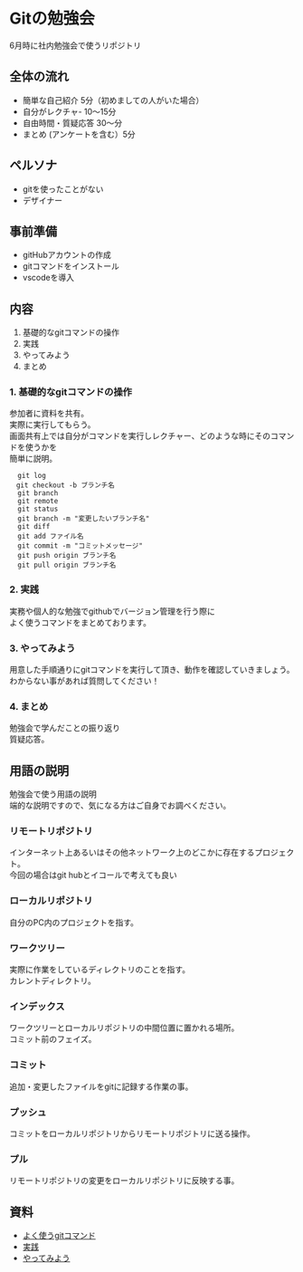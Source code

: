 # Gitの勉強会
6月時に社内勉強会で使うリポジトリ

## 全体の流れ
- 簡単な自己紹介 5分（初めましての人がいた場合）
- 自分がレクチャ- 10〜15分
- 自由時間・質疑応答 30〜分
- まとめ (アンケートを含む）5分

## ペルソナ
- gitを使ったことがない
- デザイナー

## 事前準備
- gitHubアカウントの作成
- gitコマンドをインストール
- vscodeを導入

## 内容
1. 基礎的なgitコマンドの操作
2. 実践
3. やってみよう
4. まとめ

### 1. 基礎的なgitコマンドの操作
参加者に資料を共有。<br>
実際に実行してもらう。<br>
画面共有上では自分がコマンドを実行しレクチャー、どのような時にそのコマンドを使うかを<br>
簡単に説明。
```
  git log 
　git checkout -b ブランチ名
  git branch
  git remote
  git status 
  git branch -m "変更したいブランチ名"
  git diff
  git add ファイル名
  git commit -m "コミットメッセージ"
  git push origin ブランチ名
  git pull origin ブランチ名
```
### 2. 実践
実務や個人的な勉強でgithubでバージョン管理を行う際に <br>
よく使うコマンドをまとめております。

### 3. やってみよう
用意した手順通りにgitコマンドを実行して頂き、動作を確認していきましょう。<br/>
わからない事があれば質問してください！

### 4. まとめ
勉強会で学んだことの振り返り<br>
質疑応答。

## 用語の説明
勉強会で使う用語の説明<br/>
端的な説明ですので、気になる方はご自身でお調べください。

### リモートリポジトリ
インターネット上あるいはその他ネットワーク上のどこかに存在するプロジェクト。<br/>
今回の場合はgit hubとイコールで考えても良い

### ローカルリポジトリ
自分のPC内のプロジェクトを指す。

### ワークツリー
実際に作業をしているディレクトリのことを指す。<br/>
カレントディレクトリ。

### インデックス
ワークツリーとローカルリポジトリの中間位置に置かれる場所。<br/>
コミット前のフェイズ。

### コミット
追加・変更したファイルをgitに記録する作業の事。

### プッシュ
コミットをローカルリポジトリからリモートリポジトリに送る操作。

### プル
リモートリポジトリの変更をローカルリポジトリに反映する事。

## 資料
- [よく使うgitコマンド](https://github.com/kazutotakeuchi-32/git_test/blob/main/text.md)
- [実践](https://github.com/kazutotakeuchi-32/git_test/blob/main/text2.md)
- [やってみよう](https://github.com/kazutotakeuchi-32/git_test/blob/main/text3.md)
